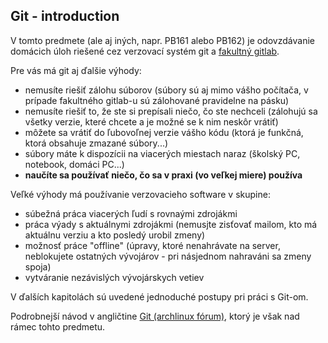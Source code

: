 ## Git - introduction

V tomto predmete (ale aj iných, napr. PB161 alebo PB162) je odovzdávanie domácich úloh riešené cez verzovací systém git a [fakultný gitlab](https://gitlab.fi.muni.cz).

Pre vás má git aj ďalšie výhody:
  * nemusíte riešiť zálohu súborov (súbory sú aj mimo vášho počítača, v prípade fakultného gitlab-u sú zálohované pravidelne na pásku)
  * nemusíte riešiť to, že ste si prepísali niečo, čo ste nechceli (zálohujú sa všetky verzie, které chcete a je možné se k nim neskôr vrátiť)
  * môžete sa vrátiť do ľubovoľnej verzie vášho kódu (ktorá je funkčná, ktorá obsahuje zmazané súbory...)
  * súbory máte k dispozícii na viacerých miestach naraz (školský PC, notebook, domáci PC...)
  * **naučíte sa používať niečo, čo sa v praxi (vo veľkej miere) používa**

Veľké výhody má používanie verzovacieho software v skupine:
  * súbežná práca viacerých ľudí s rovnaými zdrojákmi
  * práca výady s aktuálnymi zdrojákmi (nemusjte zisťovať mailom, kto má aktuálnu verziu a kto posledý urobil zmeny)
  * možnosť práce "offline" (úpravy, ktoré nenahrávate na server, neblokujete ostatných vývojárov - pri násjednom nahraváni sa zmeny spoja)
  * vytváranie nezávislých vývojárskych vetiev

V ďalších kapitolách sú uvedené jednoduché postupy pri práci s Git-om.

Podrobnejší návod v angličtine [Git (archlinux fórum)](https://wiki.archlinux.org/index.php/git#Usage), ktorý je však nad rámec tohto predmetu.
